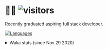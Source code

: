 # 🧑‍💻 ![visitors](https://visitor-badge.glitch.me/badge?page_id=dl90.readme)

Recently graduated aspiring full stack developer.

[![Languages](https://github-readme-stats.vercel.app/api/top-langs/?username=dl90&layout=compact&theme=dark)](https://wakatime.com/@dl90)

<details close>
<summary>Waka stats (since Nov 29 2020)</summary>

[![Wakatime](https://github-readme-stats.vercel.app/api/wakatime?username=dl90&layout=compact&theme=dark)](https://wakatime.com/@dl90)
</details>

